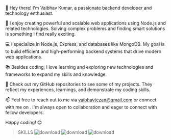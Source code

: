 
👋 Hey there! I'm Vaibhav Kumar, a passionate backend developer and technology enthusiast.

🚀 I enjoy creating powerful and scalable web applications using Node.js and related technologies. Solving complex problems and finding smart solutions is something I find really exciting.

💻 I specialize in Node.js, Express, and databases like MongoDB. My goal is to build efficient and high-performing backend systems that drive modern web applications.

📚 Besides coding, I love learning and exploring new technologies and frameworks to expand my skills and knowledge.

🌟 Check out my GitHub repositories to see some of my projects. They reflect my experiences, learnings, and demonstrate my coding skills.

📫 Feel free to reach out to me via vaibhavtezan@gmail.com or connect with me on . I'm always open to collaboration and eager to connect with fellow developers.

Happy coding! 😊

 > SKILLS
![download](https://github.com/vaibhavkumar-07-blast/Vaibhav-Kumar/assets/66560339/9e47a9dd-aca0-4937-9c06-a76a6d91fc6f)
![download](https://github.com/vaibhavkumar-07-blast/Vaibhav-Kumar/assets/66560339/624fccda-058f-451d-8434-54917e153206)
![download](https://github.com/vaibhavkumar-07-blast/Vaibhav-Kumar/assets/66560339/7b78b558-4215-40da-a105-c4b87d59740f)
